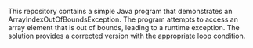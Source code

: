This repository contains a simple Java program that demonstrates an ArrayIndexOutOfBoundsException.  The program attempts to access an array element that is out of bounds, leading to a runtime exception. The solution provides a corrected version with the appropriate loop condition.